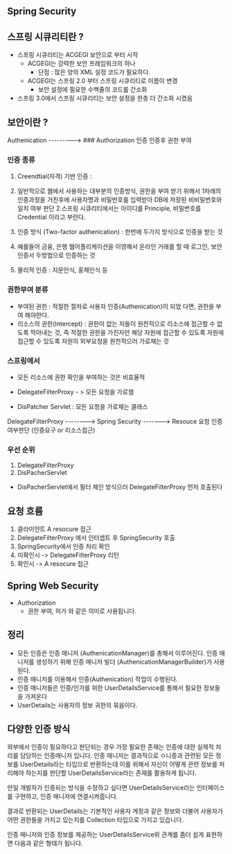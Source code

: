 ## Spring Security

## 스프링 시큐리티란 ?

* 스프링 시큐리티는 ACGEGI 보안으로 부터 시작
  - ACGEGI는 강력한 보안 프레임워크의 하나
    - 단점 : 많은 양의 XML 설정  코드가 필요하다.
  - ACGEGI는 스프링 2.0 부터 스프링 시큐리티로 이름이 변경
    - 보안 설정에 필요한 수백줄의 코드를 간소화
* 스프링 3.0에서 스프링 시큐리티는 보안 설정을 한층 더 간소화 시켰음

## 보안이란 ?
Authenication ---------> ### Authorization
인증                 인증후         권한 부여


### 인증 종류
1. Creendtial(자격) 기반 인증 :
  1. 일반적으로 웹에서 사용하는 대부분의 인증방식, 권한을 부여 받기 위해서 1차례의 인증과정을 거친후에 사용자명과 비밀번호를 입력받아 DB에 저장된 비비밀번호와 일치 여부 판단
  2.스프링 시큐리티에서는 아이디를 Principle, 비밀번호를 Credential 이라고 부란다.

2. 인증 방식 (Two-factor authenication) : 한번에 두가지 방식으로 인증을 받는 것
  1. 예를들어 금융, 은행 웹어플리케이션을 이영해서 온라인 거래를 할 때 로그인, 보안 인증서 두방법으로 인증하는 것
3. 물리적 인증 : 지문인식, 홍채인식 등

### 권한부여 분류
* 부여된 권한 : 적절한 절차로 사용자 인증(Authenication)이 되었 다면, 권한을 부여 해야한다.
* 리소스의 권한(Intercept) : 권한이 없는 자들이 원천적으로 리소스에 접근할 수 없도록 막아내는 것, 즉 적절한 권한을 가진자만 해당 자원에 접근할 수 있도록 자원에 접근할 수 있도록 자원의 외부요청을 원천적으러 가로채는 것


### 스프링에서
* 모든 리소스에 권한 확인을 부여하는 것은 비효율적
* DelegateFilterProxy - > 모든 요청을 가로챔

* DisPatcher Servlet : 모든 요청을 가로채는 클래스


DelegateFilterProxy --------> Spring Security -------> Resouce
                 요청        인증 여부판단 (인증요구 or 리소스접근)

### 우선 순위
1. DelegateFilterProxy
2. DisPacherServlet

* DisPacherServlet에서 필터 체인 방식으러 DelegateFilterProxy 먼저 호출된다

## 요청 흐름
1. 클라이언트 A resocure 접근
2. DelegateFilterProxy 에서 인터셉트 후 SpringSecurity 호출
3. SpringSecurity에서 인증 처리 확인
  1. 미확인시 -> DelegateFilterProxy 리턴
  2. 확인시 -> A resocure 접근


## Spring Web Security

* Authorization
  - 권한 부여, 허가 와 같은 의미로 사용됩니다.


## 정리
* 모든 인증은 인증 매니저 (AuthenicationManager)를 총해서 이루어진다. 인증 매니저를 생성하기 위해 인증 매니저 빌더 (AuthenicationManagerBuilder)가 사용된다.
* 인증 매니저를 이용해서 인증(Authenication) 작업이 수행된다.
* 인증 매니저들은 인증/인가를 위한 UserDetailsService를 통해서 필요한 정보들을 가져온다
* UserDetails는 사용자의 정보 궈한의 묶음이다.

## 다양한 인증 방식

외부에서 인증이 필요하다고 판단되는 경우 가장 필요한 존재는 인증에 대한 실제적 처리를 담당하는 인증매니저 입니다. 인증 매니저는 결과적으로 ㅇ니증과 관련된 모든 정보를 UserDetails라는 타입으로 반환하는데 이를 위해서 자신이 어떻게 관련 정보를 처리해야 하는지를 판단할 UserDetailsService라는 존재를 활용하게 됩니다.

만일 개발자가 인증되는 방식을 수정하고 싶다면 UserDetailsService라는 인터페이스를 구현하고, 인증 매니저에 연결시켜줍니다.

결과로 반환되는 UserDetails는 기본적인 사용자 계정과 같은 정보와 더불어 사용자가 어떤 권한들을 가지고 있는지를 Collection 타입으로 가지고 있습니다.

인증 매니저와 인증 정보를 제공하는 UserDetailsService위 관계를 좀더 쉽게 표현하면 다음과 같은 형태가 됩니다. 
